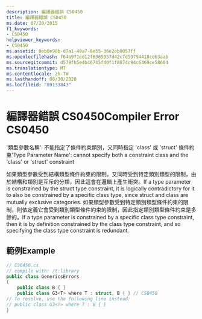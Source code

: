 ```yaml
---
description: 編譯器錯誤 CS0450
title: 編譯器錯誤 CS0450
ms.date: 07/20/2015
f1_keywords:
- CS0450
helpviewer_keywords:
- CS0450
ms.assetid: 8eb0e98b-d7a1-49a7-8e55-36e2eb0057ff
ms.openlocfilehash: f64a971ed12f6365057d42c7d59794418cd63aab
ms.sourcegitcommit: d579fb5e4b46745fd0f1f8874c94c6469ce58604
ms.translationtype: MT
ms.contentlocale: zh-TW
ms.lasthandoff: 08/30/2020
ms.locfileid: "89133843"
---
```

# <a name="compiler-error-cs0450"></a><span data-ttu-id="42b47-103">編譯器錯誤 CS0450</span><span class="sxs-lookup"><span data-stu-id="42b47-103">Compiler Error CS0450</span></span>
<span data-ttu-id="42b47-104">'類型參數名稱': 不能指定了條件約束類別，又同時指定 'class' 或 'struct' 條件約束</span><span class="sxs-lookup"><span data-stu-id="42b47-104">'Type Parameter Name': cannot specify both a constraint class and the 'class' or 'struct' constraint</span></span>  
  
 <span data-ttu-id="42b47-105">如果類型參數受到結構類型條件約束的限制，又同時受到特定類別類型的限制，由於結構和類別是互斥的分類，因此這會在邏輯上產生衝突。</span><span class="sxs-lookup"><span data-stu-id="42b47-105">If a type parameter is constrained by the struct type constraint, it is logically contradictory for it to also be constrained by a specific class type, since struct and class are mutually exclusive categories.</span></span> <span data-ttu-id="42b47-106">如果類型參數受到特定類別類型條件約束的限制，則依定義它會受到類別類型條件約束的限制，因此指定類別類型條件約束是多餘的。</span><span class="sxs-lookup"><span data-stu-id="42b47-106">If a type parameter is constrained by a specific class type constraint, then it is by definition constrained by the class type constraint, and so specifying the class type constraint is redundant.</span></span>  
  
## <a name="example"></a><span data-ttu-id="42b47-107">範例</span><span class="sxs-lookup"><span data-stu-id="42b47-107">Example</span></span>  
  
```csharp  
// CS0450.cs  
// compile with: /t:library  
public class GenericsErrors
{  
    public class B { }  
    public class G3<T> where T : struct, B { } // CS0450  
// To resolve, use the following line instead:  
// public class G3<T> where T : B { }  
}  
```
